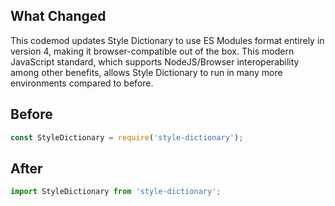 ## What Changed

This codemod updates Style Dictionary to use ES Modules format entirely in version 4, making it browser-compatible out of the box. This modern JavaScript standard, which supports NodeJS/Browser interoperability among other benefits, allows Style Dictionary to run in many more environments compared to before.

## Before

```jsx
const StyleDictionary = require('style-dictionary');
```

## After

```jsx
import StyleDictionary from 'style-dictionary';
```
